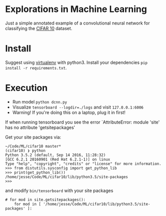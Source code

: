 # Explorations in Machine Learning

Just a simple annotated example of a convolutional neural network for classifying the [CIFAR 10](https://www.kaggle.com/c/cifar-10/data) dataset.

# Install

Suggest using [virtualenv](https://virtualenv.pypa.io/en/stable/) with python3. Install your dependencies `pip install -r requirements.txt`.

# Execution

* Run model `python dcnn.py`
* Visualize `tensorboard --logdir=./logs` and visit `127.0.0.1:6006`
* Warning! If you're doing this on a laptop, plug it in first!

If when running tensorboard you see the error 
`AttributeError: module 'site' has no attribute 'getsitepackages'

Get your site packages via:

```
~/Code/ML/cifar10 master*
(cifar10) ❯ python
Python 3.5.2 (default, Sep 14 2016, 11:28:32) 
[GCC 6.2.1 20160901 (Red Hat 6.2.1-1)] on linux
Type "help", "copyright", "credits" or "license" for more information.
>>> from distutils.sysconfig import get_python_lib
>>> print(get_python_lib())
/home/jesse/Code/ML/cifar10/lib/python3.5/site-packages
>>> 
```

and modify `bin/tensorboard` with your site packages

```
# for mod in site.getsitepackages():
    for mod in [ '/home/jesse/Code/ML/cifar10/lib/python3.5/site-packages' ]:
```
